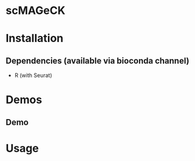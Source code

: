 # scMAGeCK

# Installation

## Dependencies (available via bioconda channel)

* R (with Seurat)

# Demos

## Demo 


# Usage


